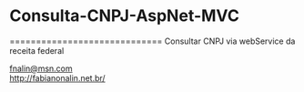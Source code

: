 # Consulta-CNPJ-AspNet-MVC
=============================
Consultar CNPJ via webService da receita federal


fnalin@msn.com
<br>
http://fabianonalin.net.br/

